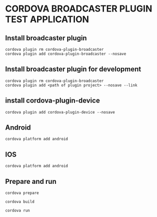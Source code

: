 # CORDOVA BROADCASTER PLUGIN TEST APPLICATION

## Install broadcaster plugin
```
cordova plugin rm cordova-plugin-broadcaster
cordova plugin add cordova-plugin-broadcaster --nosave
```
## Install broadcaster plugin for development
```
cordova plugin rm cordova-plugin-broadcaster
cordova plugin add <path of plugin project> --nosave --link
```

## install cordova-plugin-device 
```
cordova plugin add cordova-plugin-device --nosave
```

## Android
```
cordova platform add android
```

## IOS
```
cordova platform add android
```

## Prepare and run
```
cordova prepare

cordova build

cordova run
```
